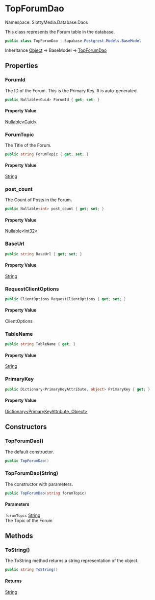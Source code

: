 # TopForumDao

Namespace: SlottyMedia.Database.Daos

This class represents the Forum table in the database.

```csharp
public class TopForumDao : Supabase.Postgrest.Models.BaseModel
```

Inheritance [Object](https://docs.microsoft.com/en-us/dotnet/api/system.object) → BaseModel → [TopForumDao](./slottymedia.database.daos.topforumdao.md)

## Properties

### **ForumId**

The ID of the Forum. This is the Primary Key. It is auto-generated.

```csharp
public Nullable<Guid> ForumId { get; set; }
```

#### Property Value

[Nullable&lt;Guid&gt;](https://docs.microsoft.com/en-us/dotnet/api/system.nullable-1)<br>

### **ForumTopic**

The Title of the Forum.

```csharp
public string ForumTopic { get; set; }
```

#### Property Value

[String](https://docs.microsoft.com/en-us/dotnet/api/system.string)<br>

### **post_count**

The Count of Posts in the Forum.

```csharp
public Nullable<int> post_count { get; set; }
```

#### Property Value

[Nullable&lt;Int32&gt;](https://docs.microsoft.com/en-us/dotnet/api/system.nullable-1)<br>

### **BaseUrl**

```csharp
public string BaseUrl { get; set; }
```

#### Property Value

[String](https://docs.microsoft.com/en-us/dotnet/api/system.string)<br>

### **RequestClientOptions**

```csharp
public ClientOptions RequestClientOptions { get; set; }
```

#### Property Value

ClientOptions<br>

### **TableName**

```csharp
public string TableName { get; }
```

#### Property Value

[String](https://docs.microsoft.com/en-us/dotnet/api/system.string)<br>

### **PrimaryKey**

```csharp
public Dictionary<PrimaryKeyAttribute, object> PrimaryKey { get; }
```

#### Property Value

[Dictionary&lt;PrimaryKeyAttribute, Object&gt;](https://docs.microsoft.com/en-us/dotnet/api/system.collections.generic.dictionary-2)<br>

## Constructors

### **TopForumDao()**

The default constructor.

```csharp
public TopForumDao()
```

### **TopForumDao(String)**

The constructor with parameters.

```csharp
public TopForumDao(string forumTopic)
```

#### Parameters

`forumTopic` [String](https://docs.microsoft.com/en-us/dotnet/api/system.string)<br>
The Topic of the Forum

## Methods

### **ToString()**

The ToString method returns a string representation of the object.

```csharp
public string ToString()
```

#### Returns

[String](https://docs.microsoft.com/en-us/dotnet/api/system.string)<br>
